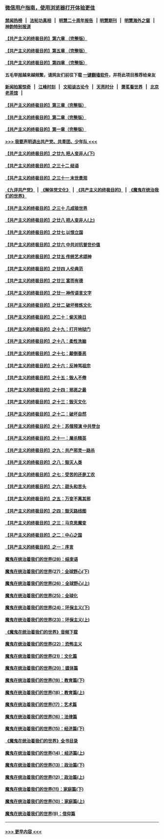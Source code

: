 ### [微信用户指南，使用浏览器打开体验更佳](https://github.com/gfw-breaker/banned-news1/blob/master/indexes/wechat-guide.md?t=0)
#### [禁闻热榜](热点新闻.md?t=0)  &nbsp;&nbsp;|&nbsp;&nbsp; [法轮功真相](https://github.com/gfw-breaker/truth/blob/master/README.md?t=0) &nbsp;&nbsp;|&nbsp;&nbsp; [明慧二十周年报告](https://github.com/gfw-breaker/mh-reports/blob/master/README.md?t=0) &nbsp;&nbsp;|&nbsp;&nbsp;[明慧期刊](https://github.com/gfw-breaker/mh-qikan) &nbsp;&nbsp;|&nbsp;&nbsp; [明慧海外之窗](https://github.com/gfw-breaker/mh-news/blob/master/README.md?t=0) &nbsp;&nbsp;|&nbsp;&nbsp; [神韵特别报道](https://github.com/gfw-breaker/mh-news/blob/master/shenyun.md?t=0)
#### [【共产主义的终极目的】第六章 （完整版）](../pages/nsc422/n11428913.md?t=02130733) 
#### [【共产主义的终极目的】第五章 （完整版）](../pages/nsc422/n11428912.md?t=02130733) 
#### [【共产主义的终极目的】第四章 （完整版）](../pages/nsc422/n11428907.md?t=02130733) 
#### 五毛举报越来越频繁，请网友们前往下载 [一键翻墙软件](https://github.com/gfw-breaker/ssr-accounts)，并将此项目推荐给亲友
#### [新闻拍案惊奇](https://github.com/gfw-breaker/banned-news1/blob/master/pages/link4.md) &nbsp;&nbsp;|&nbsp;&nbsp; [江峰时刻](https://github.com/gfw-breaker/banned-news1/blob/master/pages/link4.md) &nbsp;&nbsp;|&nbsp;&nbsp; [文昭谈古论今](https://github.com/gfw-breaker/banned-news1/blob/master/pages/link4.md) &nbsp;&nbsp;|&nbsp;&nbsp; [天亮时分](https://github.com/gfw-breaker/banned-news1/blob/master/pages/link4.md) &nbsp;&nbsp;|&nbsp;&nbsp; [萧茗看世界](https://github.com/gfw-breaker/banned-news1/blob/master/pages/link4.md) &nbsp;&nbsp;|&nbsp;&nbsp; [北京老茶馆](https://github.com/gfw-breaker/banned-news1/blob/master/pages/link4.md) &nbsp;&nbsp;|&nbsp;&nbsp; 
#### [【共产主义的终极目的】第三章（完整版）](../pages/nsc422/n11428848.md?t=02130733) 
#### [【共产主义的终极目的】第二章（完整版）](../pages/nsc422/n11428831.md?t=02130733) 
#### [【共产主义的终极目的】第一章（完整版）](../pages/nsc422/n11417651.md?t=02130733) 
#### [>>> 我要声明退出共产党、共青团、少年队 <<<](https://github.com/begood0513/goodnews/blob/master/quit/letter.md) 
#### [【共产主义的终极目的】之廿九 把人变非人(下)](../pages/nsc422/n11344140.md?t=02130733) 
#### [【共产主义的终极目的】之三十二 结语](../pages/nsc422/n11360535.md?t=02130733) 
#### [【共产主义的终极目的】之三十一 末世景观](../pages/nsc422/n11351129.md?t=02130733) 
#### [《九评共产党》](https://github.com/begood0513/9ping.md/blob/master/README.md) &nbsp;|&nbsp; [《解体党文化》](../../../../jtdwh.md/blob/master/README.md)  &nbsp;|&nbsp; [《共产主义的终极目的》](../../../../gczydzjmd.md/blob/master/README.md) &nbsp;|&nbsp; [《魔鬼在统治我们的世界》](../../../../mgztzwmdsj.md/blob/master/README.md) 
#### [【共产主义的终极目的】之三十 几成狼世界](../pages/nsc422/n11348280.md?t=02130733) 
#### [【共产主义的终极目的】之廿八 把人变非人(上)](../pages/nsc422/n11340492.md?t=02130733) 
#### [【共产主义的终极目的】之廿七 以恨立国](../pages/nsc422/n11336944.md?t=02130733) 
#### [【共产主义的终极目的】之廿六 中共对抗普世价值](../pages/nsc422/n11324785.md?t=02130733) 
#### [【共产主义的终极目的】之廿五 传统艺术颂神](../pages/nsc422/n11296396.md?t=02130733) 
#### [【共产主义的终极目的】之廿四 人伦典范](../pages/nsc422/n11296397.md?t=02130733) 
#### [【共产主义的终极目的】之廿三 富而有德](../pages/nsc422/n11283598.md?t=02130733) 
#### [【共产主义的终极目的】之廿一 神传语言文字](../pages/nsc422/n11263265.md?t=02130733) 
#### [【共产主义的终极目的】之廿二 破坏修炼文化](../pages/nsc422/n11245728.md?t=02130733) 
#### [【共产主义的终极目的】之二十：偷天换日](../pages/nsc422/n11238846.md?t=02130733) 
#### [【共产主义的终极目的】之十九：打开地狱门](../pages/nsc422/n11206376.md?t=02130733) 
#### [【共产主义的终极目的】之十八：柔性洗脑](../pages/nsc422/n11199994.md?t=02130733) 
#### [【共产主义的终极目的】之十七：颠倒善恶](../pages/nsc422/n11179782.md?t=02130733) 
#### [【共产主义的终极目的】之十六：反神骂祖宗](../pages/nsc422/n11166798.md?t=02130733) 
#### [【共产主义的终极目的】之十五：毁人不倦](../pages/nsc422/n11166792.md?t=02130733) 
#### [【共产主义的终极目的】之十四：邪恶之最](../pages/nsc422/n11150249.md?t=02130733) 
#### [【共产主义的终极目的】之十三：毁灭文化](../pages/nsc422/n11135227.md?t=02130733) 
#### [【共产主义的终极目的】之十二：破坏自然](../pages/nsc422/n11135214.md?t=02130733) 
#### [【共产主义的终极目的】之十：苏俄预演 中共登台](../pages/nsc422/n11118424.md?t=02130733) 
#### [【共产主义的终极目的】之十一：屠杀精英](../pages/nsc422/n11118442.md?t=02130733) 
#### [【共产主义的终极目的】之九：共产邪灵一路杀](../pages/nsc422/n11114139.md?t=02130733) 
#### [【共产主义的终极目的】之八：毁灭人类](../pages/nsc422/n11108503.md?t=02130733) 
#### [【共产主义的终极目的】之七：受苦的还是工农](../pages/nsc422/n11101809.md?t=02130733) 
#### [【共产主义的终极目的】之六：甜头和苦头](../pages/nsc422/n11096971.md?t=02130733) 
#### [【共产主义的终极目的】之五：万变不离其邪](../pages/nsc422/n11091285.md?t=02130733) 
#### [【共产主义的终极目的】之四：毁灭路线图](../pages/nsc422/n11086284.md?t=02130733) 
#### [【共产主义的终极目的】之三：马克思魔变](../pages/nsc422/n11061941.md?t=02130733) 
#### [【共产主义的终极目的】之二：中心之国](../pages/nsc422/n11047728.md?t=02130733) 
#### [【共产主义的终极目的】之一：序言](../pages/nsc422/n11086077.md?t=02130733) 
#### [魔鬼在统治着我们的世界(28)：结束语](../pages/nsc422/n10936246.md?t=02130733) 
#### [魔鬼在统治着我们的世界(27)：全球野心(下)](../pages/nsc422/n10928319.md?t=02130733) 
#### [魔鬼在统治着我们的世界(26)：全球野心(上)](../pages/nsc422/n10900318.md?t=02130733) 
#### [魔鬼在统治着我们的世界(25)：全球化](../pages/nsc422/n10788205.md?t=02130733) 
#### [魔鬼在统治着我们的世界(24)：环保主义(下)](../pages/nsc422/n10695307.md?t=02130733) 
#### [魔鬼在统治着我们的世界(23)：环保主义(上)](../pages/nsc422/n10688613.md?t=02130733) 
#### [《魔鬼在统治着我们的世界》音频下载](../pages/nsc422/n10635553.md?t=02130733) 
#### [魔鬼在统治着我们的世界(22)：恐怖主义](../pages/nsc422/n10614727.md?t=02130733) 
#### [魔鬼在统治着我们的世界(21)：文化篇](../pages/nsc422/n10597706.md?t=02130733) 
#### [魔鬼在统治着我们的世界(20)：媒体篇](../pages/nsc422/n10586579.md?t=02130733) 
#### [魔鬼在统治着我们的世界(19)：教育篇(下)](../pages/nsc422/n10564808.md?t=02130733) 
#### [魔鬼在统治着我们的世界(18)：教育篇(上)](../pages/nsc422/n10526970.md?t=02130733) 
#### [魔鬼在统治着我们的世界(17)：艺术篇](../pages/nsc422/n10499093.md?t=02130733) 
#### [魔鬼在统治着我们的世界(16)：法律篇](../pages/nsc422/n10485969.md?t=02130733) 
#### [魔鬼在统治着我们的世界(15)：经济篇(下)](../pages/nsc422/n10469975.md?t=02130733) 
#### [《魔鬼在统治着我们的世界》全书目录](../pages/nsc422/n10464261.md?t=02130733) 
#### [魔鬼在统治着我们的世界(14)：经济篇(上)](../pages/nsc422/n10457370.md?t=02130733) 
#### [魔鬼在统治着我们的世界(13)：政治篇(下)](../pages/nsc422/n10448270.md?t=02130733) 
#### [魔鬼在统治着我们的世界(12)：政治篇(上)](../pages/nsc422/n10444576.md?t=02130733) 
#### [魔鬼在统治着我们的世界(11)：家庭篇(下)](../pages/nsc422/n10440961.md?t=02130733) 
#### [魔鬼在统治着我们的世界(10)：家庭篇(上)](../pages/nsc422/n10435448.md?t=02130733) 
#### [魔鬼在统治着我们的世界(9)：信仰篇](../pages/nsc422/n10432159.md?t=02130733) 

----
#### [ >>> 更早内容 <<< ](../indexes/nsc422-earlier.md)
